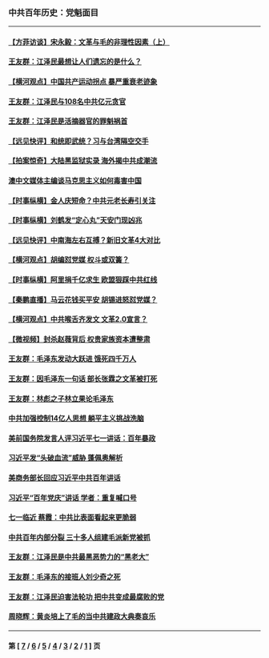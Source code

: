 ### 中共百年历史：党魁面目
---
#### [【方菲访谈】宋永毅：文革与毛的非理性因素（上）](../../pages/nf1176107/n13469956.md?03290430) 
#### [王友群：江泽民最想让人们遗忘的是什么？](../../pages/nf1176107/n13408949.md?03290430) 
#### [【横河观点】中国共产运动拐点 暴严重衰老迹象](../../pages/nf1176107/n13388333.md?03290430) 
#### [王友群：江泽民与108名中共亿元贪官](../../pages/nf1176107/n13352358.md?03290430) 
#### [王友群：江泽民是活摘器官的罪魁祸首](../../pages/nf1176107/n13336903.md?03290430) 
#### [【远见快评】和统即武统？习与台湾隔空交手](../../pages/nf1176107/n13297739.md?03290430) 
#### [【拍案惊奇】大陆黑监狱实录 海外揭中共成潮流](../../pages/nf1176107/n13288853.md?03290430) 
#### [澳中文媒体主编谈马克思主义如何毒害中国](../../pages/nf1176107/n13257387.md?03290430) 
#### [【时事纵横】金人庆短命？中共元老长寿引关注](../../pages/nf1176107/n13217934.md?03290430) 
#### [【时事纵横】刘鹤发“定心丸”天安门现凶兆](../../pages/nf1176107/n13215416.md?03290430) 
#### [【远见快评】中南海左右互搏？新旧文革4大对比](../../pages/nf1176107/n13214745.md?03290430) 
#### [【横河观点】胡编怼党媒 权斗或双簧？](../../pages/nf1176107/n13210864.md?03290430) 
#### [【时事纵横】阿里捐千亿求生 欧盟狠踩中共红线](../../pages/nf1176107/n13206431.md?03290430) 
#### [【秦鹏直播】马云花钱买平安 胡锡进怒怼党媒？](../../pages/nf1176107/n13206392.md?03290430) 
#### [【横河观点】中共喉舌齐发文 文革2.0宣言？](../../pages/nf1176107/n13201248.md?03290430) 
#### [【微视频】封杀赵薇背后 权贵家族资本遭整肃](../../pages/nf1176107/n13197798.md?03290430) 
#### [王友群：毛泽东发动大跃进 饿死四千万人](../../pages/nf1176107/n13177158.md?03290430) 
#### [王友群：因毛泽东一句话 部长张霖之文革被打死](../../pages/nf1176107/n13161711.md?03290430) 
#### [王友群：林彪之子林立果论毛泽东](../../pages/nf1176107/n13128622.md?03290430) 
#### [中共加强控制14亿人思想 躺平主义挑战洗脑](../../pages/nf1176107/n13094299.md?03290430) 
#### [美前国务院发言人评习近平七一讲话：百年暴政](../../pages/nf1176107/n13066986.md?03290430) 
#### [习近平发“头破血流”威胁 蓬佩奥解析](../../pages/nf1176107/n13063604.md?03290430) 
#### [美商务部长回应习近平中共百年讲话](../../pages/nf1176107/n13062903.md?03290430) 
#### [习近平“百年党庆”讲话 学者：重复喊口号](../../pages/nf1176107/n13061411.md?03290430) 
#### [七一临近 蔡霞：中共比表面看起来更脆弱](../../pages/nf1176107/n13056418.md?03290430) 
#### [中共百年内部分裂 三十多人组建毛派新党被抓](../../pages/nf1176107/n13044023.md?03290430) 
#### [王友群：江泽民是中共最黑恶势力的“黑老大”](../../pages/nf1176107/n13022180.md?03290430) 
#### [王友群：毛泽东的接班人刘少奇之死](../../pages/nf1176107/n12991772.md?03290430) 
#### [王友群：江泽民迫害法轮功 把中共变成最腐败的党](../../pages/nf1176107/n12947347.md?03290430) 
#### [周晓辉：黄炎培上了毛的当中共建政大典奏哀乐](../../pages/nf1176107/n12942780.md?03290430) 

---
#### 第 [ [7](./7.md?03290430) / [6](./6.md?03290430) / [5](./5.md?03290430) / [4](./4.md?03290430) / [3](./3.md?03290430) / [2](./2.md?03290430) / [1](./1.md?03290430) ] 页
